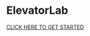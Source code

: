 # ElevatorLab

[CLICK HERE TO GET STARTED](https://github.com/frc2053/ElevatorLab/blob/main/lab/babySteps.md)
